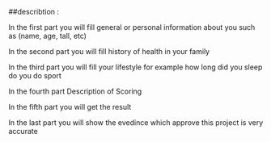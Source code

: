 ##describtion : 

In the first part you will fill general or personal information about you such as (name, age, tall, etc)

In the second part you will fill history of health in your family

In the third part you will fill your lifestyle for example how long did you sleep do you do sport

In the fourth part  Description of Scoring

In the fifth part you will get the result 

In the last part you will show the evedince which approve this project is very accurate
